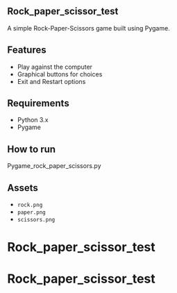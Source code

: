 ## Rock_paper_scissor_test

A simple Rock-Paper-Scissors game built using Pygame. 

## Features
- Play against the computer
- Graphical buttons for choices
- Exit and Restart options

## Requirements
- Python 3.x
- Pygame

## How to run

Pygame_rock_paper_scissors.py



## Assets
- `rock.png`
- `paper.png`
- `scissors.png`


# Rock_paper_scissor_test
# Rock_paper_scissor_test
